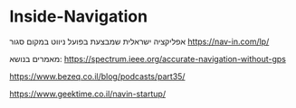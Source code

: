 # Inside-Navigation


אפליקציה ישראלית שמבצעת בפועל ניווט במקום סגור
https://nav-in.com/lp/


מאמרים בנושא:
https://spectrum.ieee.org/accurate-navigation-without-gps

https://www.bezeq.co.il/blog/podcasts/part35/

https://www.geektime.co.il/navin-startup/